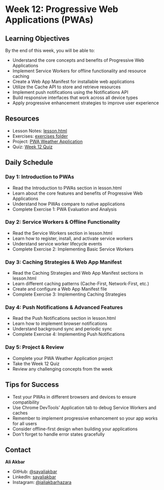 # Week 12: Progressive Web Applications (PWAs)

## Learning Objectives

By the end of this week, you will be able to:

- Understand the core concepts and benefits of Progressive Web Applications
- Implement Service Workers for offline functionality and resource caching
- Create a Web App Manifest for installable web applications
- Utilize the Cache API to store and retrieve resources
- Implement push notifications using the Notifications API
- Build responsive interfaces that work across all device types
- Apply progressive enhancement strategies to improve user experience

## Resources

- Lesson Notes: [lesson.html](./lesson.html)
- Exercises: [exercises folder](./exercises/)
- Project: [PWA Weather Application](./project/)
- Quiz: [Week 12 Quiz](./quiz.md)

## Daily Schedule

### Day 1: Introduction to PWAs

- Read the Introduction to PWAs section in lesson.html
- Learn about the core features and benefits of Progressive Web Applications
- Understand how PWAs compare to native applications
- Complete Exercise 1: PWA Evaluation and Analysis

### Day 2: Service Workers & Offline Functionality

- Read the Service Workers section in lesson.html
- Learn how to register, install, and activate service workers
- Understand service worker lifecycle events
- Complete Exercise 2: Implementing Basic Service Workers

### Day 3: Caching Strategies & Web App Manifest

- Read the Caching Strategies and Web App Manifest sections in lesson.html
- Learn different caching patterns (Cache-First, Network-First, etc.)
- Create and configure a Web App Manifest file
- Complete Exercise 3: Implementing Caching Strategies

### Day 4: Push Notifications & Advanced Features

- Read the Push Notifications section in lesson.html
- Learn how to implement browser notifications
- Understand background sync and periodic sync
- Complete Exercise 4: Implementing Push Notifications

### Day 5: Project & Review

- Complete your PWA Weather Application project
- Take the Week 12 Quiz
- Review any challenging concepts from the week

## Tips for Success

- Test your PWAs in different browsers and devices to ensure compatibility
- Use Chrome DevTools' Application tab to debug Service Workers and caches
- Remember to implement progressive enhancement so your app works for all users
- Consider offline-first design when building your applications
- Don't forget to handle error states gracefully

## Contact

**Ali Akbar**

- GitHub: [@sayaliakbar](https://github.com/sayaliakbar)
- LinkedIn: [sayaliakbar](https://linkedin.com/in/sayaliakbar)
- Instagram: [@ialiakbarhazara](https://instagram.com/ialiakbarhazara)
